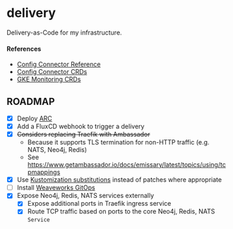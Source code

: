 # delivery

Delivery-as-Code for my infrastructure.

#### References

- [Config Connector Reference](https://cloud.google.com/config-connector/docs/reference/overview)
- [Config Connector CRDs](https://github.com/GoogleCloudPlatform/k8s-config-connector/tree/master/crds)
- [GKE Monitoring CRDs](https://github.com/GoogleCloudPlatform/prometheus-engine/tree/main/cmd/operator/deploy/crds)

## ROADMAP

- [x] Deploy [ARC](https://github.com/actions/actions-runner-controller)
- [x] Add a FluxCD webhook to trigger a delivery
- [x] ~~Considers replacing Traefik with Ambassador~~
  - Because it supports TLS termination for non-HTTP traffic (e.g. NATS, Neo4j, Redis)
  - See https://www.getambassador.io/docs/emissary/latest/topics/using/tcpmappings
- [x] Use [Kustomization substitutions](https://fluxcd.io/flux/components/kustomize/kustomization/#post-build-variable-substitution) instead of patches where appropriate
- [ ] Install [Weaveworks GitOps](https://docs.gitops.weave.works/)
- [x] Expose Neo4j, Redis, NATS services externally
    - [x] Expose additional ports in Traefik ingress service
    - [x] Route TCP traffic based on ports to the core Neo4j, Redis, NATS `Service`
